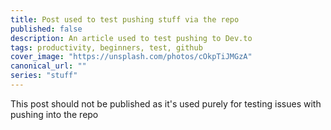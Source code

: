 ```yaml
---
title: Post used to test pushing stuff via the repo
published: false
description: An article used to test pushing to Dev.to
tags: productivity, beginners, test, github
cover_image: "https://unsplash.com/photos/cOkpTiJMGzA"
canonical_url: ""
series: "stuff"
---
```


This post should not be published as it's used purely for testing issues with pushing into the repo
